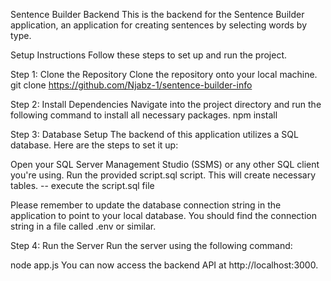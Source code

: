 Sentence Builder Backend
This is the backend for the Sentence Builder application, an application for creating sentences by selecting words by type.

Setup Instructions
Follow these steps to set up and run the project.

Step 1: Clone the Repository
Clone the repository onto your local machine.
git clone https://github.com/Njabz-1/sentence-builder-info

Step 2: Install Dependencies
Navigate into the project directory and run the following command to install all necessary packages.
npm install

Step 3: Database Setup
The backend of this application utilizes a SQL database. Here are the steps to set it up:

Open your SQL Server Management Studio (SSMS) or any other SQL client you're using.
Run the provided script.sql script. This will create necessary tables.
-- execute the script.sql file

Please remember to update the database connection string in the application to point to your local database. You should find the connection string in a file called .env or similar.

Step 4: Run the Server
Run the server using the following command:

node app.js
You can now access the backend API at http://localhost:3000.